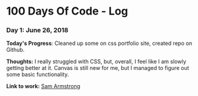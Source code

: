 # 100 Days Of Code - Log

### Day 1: June 26, 2018 

**Today's Progress**: Cleaned up some on css portfolio site, created repo on Github.

**Thoughts:** I really struggled with CSS, but, overall, I feel like I am slowly getting better at it. Canvas is still new for me, but I managed to figure out some basic functionality.

**Link to work:** [Sam Armstrong](https://samarmstrong.xyz)


